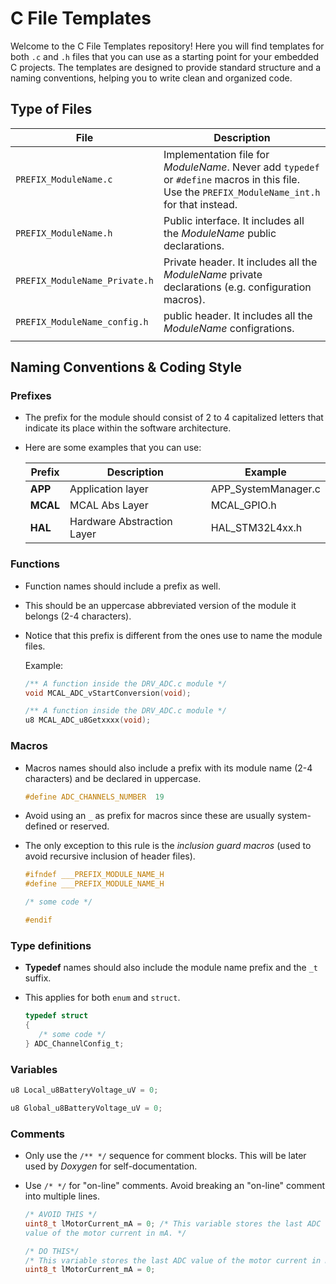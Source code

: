 # C File Templates

Welcome to the C File Templates repository! Here you will find templates for both `.c` and `.h` files that you can use as a starting point for your embedded C projects. The templates are designed to provide standard structure and a naming conventions, helping you to write clean and organized code.

## Type of Files

| File                       | Description                                                                                                                                      |
| -------------------------- | ------------------------------------------------------------------------------------------------------------------------------------------------ |
| `PREFIX_ModuleName.c`      | Implementation file for _ModuleName_. Never add `typedef` or `#define` macros in this file. Use the `PREFIX_ModuleName_int.h` for that instead. |
| `PREFIX_ModuleName.h`      | Public interface. It includes all the _ModuleName_ public declarations.                                                                          |
| `PREFIX_ModuleName_Private.h` | Private header. It includes all the _ModuleName_ private declarations (e.g. configuration macros). 
| `PREFIX_ModuleName_config.h` | public header. It includes all the _ModuleName_ configrations.
                    |

## Naming Conventions & Coding Style

### Prefixes

- The prefix for the module should consist of 2 to 4 capitalized letters that indicate its place within the software architecture.
- Here are some examples that you can use:

  | Prefix  | Description                | Example             |
  | ------- | -------------------------- | ------------------- |
  | **APP** | Application layer          | APP_SystemManager.c |
  | **MCAL**| MCAL Abs Layer             | MCAL_GPIO.h            |
  | **HAL** | Hardware Abstraction Layer | HAL_STM32L4xx.h       |

### Functions

- Function names should include a prefix as well.
- This should be an uppercase abbreviated version of the module it belongs (2-4 characters).
- Notice that this prefix is different from the ones use to name the module files.

  Example:

  ```c
  /** A function inside the DRV_ADC.c module */
  void MCAL_ADC_vStartConversion(void);
  ```

  ```c
  /** A function inside the DRV_ADC.c module */
  u8 MCAL_ADC_u8Getxxxx(void);
  ```

### Macros

- Macros names should also include a prefix with its module name (2-4 characters) and be declared in uppercase.

  ```c
  #define ADC_CHANNELS_NUMBER  19
  ```

- Avoid using an `_` as prefix for macros since these are usually system-defined or reserved.
- The only exception to this rule is the _inclusion guard macros_ (used to avoid recursive inclusion of header files).

  ```c
  #ifndef ___PREFIX_MODULE_NAME_H
  #define ___PREFIX_MODULE_NAME_H

  /* some code */

  #endif
  ```

### Type definitions

- **Typedef** names should also include the module name prefix and the `_t` suffix.
- This applies for both `enum` and `struct`.

  ```c
  typedef struct
  {
     /* some code */
  } ADC_ChannelConfig_t;
  ```

### Variables



```c
u8 Local_u8BatteryVoltage_uV = 0;

u8 Global_u8BatteryVoltage_uV = 0;
```



### Comments

- Only use the `/** */` sequence for comment blocks. This will be later used by _Doxygen_ for self-documentation.
- Use `/* */` for "on-line" comments. Avoid breaking an "on-line" comment into multiple lines.

  ```c
  /* AVOID THIS */
  uint8_t lMotorCurrent_mA = 0; /* This variable stores the last ADC
  value of the motor current in mA. */

  /* DO THIS*/
  /* This variable stores the last ADC value of the motor current in mA. */
  uint8_t lMotorCurrent_mA = 0;
  ```


